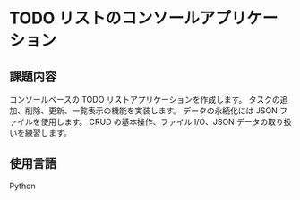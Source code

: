 # TODO リストのコンソールアプリケーション

## 課題内容

コンソールベースの TODO リストアプリケーションを作成します。
タスクの追加、削除、更新、一覧表示の機能を実装します。
データの永続化には JSON ファイルを使用します。
CRUD の基本操作、ファイル I/O、JSON データの取り扱いを練習します。

## 使用言語

Python
